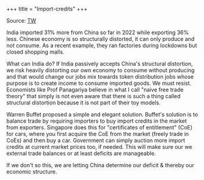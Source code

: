 +++
title = "Import-credits"
+++

Source: [TW](https://threadreaderapp.com/thread/1587975418824384514.html)

India imported 31% more from China so far in 2022 while exporting 36% less. Chinese economy is so structurally distorted, it can only produce and not consume. As a recent example, they ran factories during lockdowns but closed shopping malls.

What can India do? If India passively accepts China's structural distortion, we risk heavily distorting our own economy to consume without producing and that would change our jobs mix towards token distribution jobs whose purpose is to create income to consume imported goods. We must resist. Economists like Prof Panagariya believe in what I call "naive free trade theory" that simply is not even aware that there is such a thing called structural distortion because it is not part of their toy models.

Warren Buffet proposed a simple and elegant solution. Buffet's solution is to balance trade by requiring importers to buy import credits in the market from exporters. Singapore does this for "certificates of entitlement" (CoE) for cars, where you first acquire the CoE from the market (freely trade in CoEs) and then buy a car. Government can simply auction more import credits at current market prices too, if needed. This will make sure our we external trade balances or at least deficits are manageable.

If we don't so this, we are letting China determine our deficit & thereby our economic structure. 

